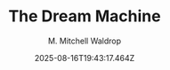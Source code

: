---
title: "The Dream Machine"
date: "2025-08-16T19:43:17.464Z"
author: "M. Mitchell Waldrop"
read_year: "NO"
recommendation: '3'
url: /bookshelf/the-dream-machine
---